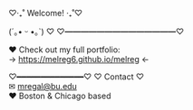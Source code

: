 ♡‧₊˚ Welcome! ‧₊˚♡

(´｡• ᵕ •｡`) ♡
♡━━━━━━━━━━━━━━♡



♥︎ Check out my full portfolio:  
→ https://melreg6.github.io/melreg ←



♡━━━━━━━━━━━━━━♡
♡ Contact ♡  
✉︎ mregal@bu.edu  
♥︎ Boston & Chicago based

